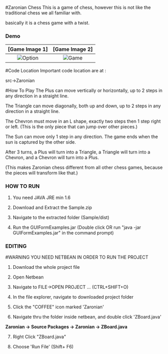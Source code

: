#Zaronian Chess
This is a game of chess, however this is not like the traditional chess we all familiar with.

basically it is a chess game with a twist.

### Demo
**[Game Image 1]**             |  **[Game Image 2]**
:-------------------------:|:-------------------------:
![Option](http://i.imgur.com/Ezh6gd8.png)  |  ![Game](http://i.imgur.com/HexU7M5.png)

#Code Location
Important code location are at :

src->Zaronian



#How To Play
The Plus can move vertically or horizontally, up to 2 steps in any direction in a straight line.

The Triangle can move diagonally, both up and down, up to 2 steps in any direction in a straight line.

The Chevron must move in an L shape, exactly two steps then 1 step right or left. (This is the only piece that can jump over other pieces.)

The Sun can move only 1 step in any direction. The game ends when the sun is captured by the other side.


After 3 turns, a Plus will turn into a Triangle, a Triangle will turn into a Chevron, and a Chevron will turn into a Plus. 

(This makes Zaronian chess different from all other chess games, because the pieces will transform like that.)
  
  
  



### HOW TO RUN
1. You need JAVA JRE min 1.6

2. Download and Extract the Sample.zip

3. Navigate to the extracted folder (Sample/dist)

4. Run the GUIFormExamples.jar   (Double click OR run "java -jar GUIFormExamples.jar" in the command prompt)





### EDITING
#WARNING YOU NEED NETBEAN IN ORDER TO RUN THE PROJECT

1. Download the whole project file

2. Open Netbean

3. Navigate to FILE->OPEN PROJECT ...    (CTRL+SHIFT+O) 

4. In the file explorer, navigate to downloaded project folder

5. Click the "COFFEE" icon marked 'Zaronian'

6. Navigate thru the folder inside netbean, and double click 'ZBoard.java'

  **Zaronian -> Source Packages -> Zaronian -> ZBoard.java**
  
7. Right Click  "ZBoard.java"

8. Choose 'Run File'  (Shift+ F6) 
  
  



